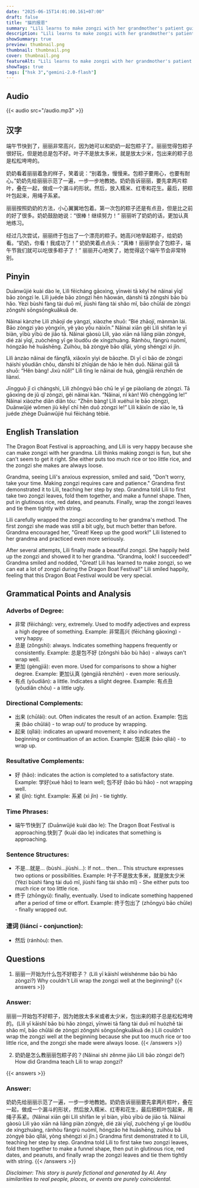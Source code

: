 ```yaml
---
date: "2025-06-15T14:01:00.161+07:00"
draft: false
title: "猫的报恩"
summary: "Lili learns to make zongzi with her grandmother's patient guidance and encouragement, overcoming her initial difficulties to create a beautiful zongzi for the Dragon Boat Festival."
description: "Lili learns to make zongzi with her grandmother's patient guidance and encouragement, overcoming her initial difficulties to create a beautiful zongzi for the Dragon Boat Festival."
showSummary: true
preview: thumbnail.png
thumbnail: thumbnail.png
cover: thumbnail.png
featureAlt: "Lili learns to make zongzi with her grandmother's patient guidance and encouragement, overcoming her initial difficulties to create a beautiful zongzi for the Dragon Boat Festival."
showTags: true
tags: ["hsk 3","gemini-2.0-flash"]
---
```


## Audio
{{< audio src="/audio.mp3" >}}

## 汉字

端午节快到了，丽丽非常高兴，因为她可以和奶奶一起包粽子了。丽丽觉得包粽子很好玩，但是她总是包不好。叶子不是放太多米，就是放太少米，包出来的粽子总是松松垮垮的。

奶奶看着丽丽着急的样子，笑着说：“别着急，慢慢来。包粽子要用心，也要有耐心。”奶奶先给丽丽示范了一遍，一步一步地教她。奶奶告诉丽丽，要先拿两片粽叶，叠在一起，做成一个漏斗的形状。然后，放入糯米、红枣和花生。最后，把粽叶包起来，用绳子系紧。

丽丽按照奶奶的方法，小心翼翼地包着。第一次包的粽子还是有点丑，但是比之前的好了很多。奶奶鼓励她说：“很棒！继续努力！” 丽丽听了奶奶的话，更加认真地练习。

经过几次尝试，丽丽终于包出了一个漂亮的粽子。她高兴地举起粽子，给奶奶看。“奶奶，你看！我成功了！” 奶奶笑着点点头：“真棒！丽丽学会了包粽子，端午节我们就可以吃很多粽子了！” 丽丽开心地笑了，她觉得这个端午节会非常特别。

## Pinyin

Duānwǔjié kuài dào le, Lìlì fēicháng gāoxìng, yīnwèi tā kěyǐ hé nǎinai yīqǐ bāo zòngzi le. Lìlì juéde bāo zòngzi hěn hǎowán, dànshì tā zǒngshì bāo bù hǎo. Yèzi bùshì fàng tài duō mǐ, jiùshì fàng tài shǎo mǐ, bāo chūlái de zòngzi zǒngshì sōngsōngkuǎkuǎ de.

Nǎinai kànzhe Lìlì zhāojí de yàngzi, xiàozhe shuō: “Bié zhāojí, mànmàn lái. Bāo zòngzi yào yòngxīn, yě yào yǒu nàixīn.” Nǎinai xiān gěi Lìlì shìfàn le yī biàn, yībù yībù de jiāo tā. Nǎinai gàosù Lìlì, yào xiān ná liǎng piàn zòngyè, dié zài yīqǐ, zuòchéng yī ge lòudǒu de xíngzhuàng. Ránhòu, fàngrù nuòmǐ, hóngzǎo hé huāshēng. Zuìhòu, bǎ zòngyè bāo qǐlái, yòng shéngzi xì jǐn.

Lìlì ànzào nǎinai de fāngfǎ, xiǎoxīn yìyì de bāozhe. Dì yī cì bāo de zòngzi háishi yǒudiǎn chǒu, dànshì bǐ zhīqián de hǎo le hěn duō. Nǎinai gǔlì tā shuō: “Hěn bàng! Jìxù nǔlì!” Lìlì tīng le nǎinai de huà, gèngjiā rènzhēn de liànxí.

Jīngguò jǐ cì chángshì, Lìlì zhōngyú bāo chū le yī ge piàoliang de zòngzi. Tā gāoxìng de jǔ qǐ zòngzi, gěi nǎinai kàn. “Nǎinai, nǐ kàn! Wǒ chénggōng le!” Nǎinai xiàozhe diǎn diǎn tóu: “Zhēn bàng! Lìlì xuéhuì le bāo zòngzi, Duānwǔjié wǒmen jiù kěyǐ chī hěn duō zòngzi le!” Lìlì kāixīn de xiào le, tā juéde zhège Duānwǔjié huì fēicháng tèbié.

## English Translation

The Dragon Boat Festival is approaching, and Lili is very happy because she can make zongzi with her grandma. Lili thinks making zongzi is fun, but she can't seem to get it right. She either puts too much rice or too little rice, and the zongzi she makes are always loose.

Grandma, seeing Lili's anxious expression, smiled and said, "Don't worry, take your time. Making zongzi requires care and patience." Grandma first demonstrated it to Lili, teaching her step by step. Grandma told Lili to first take two zongzi leaves, fold them together, and make a funnel shape. Then, put in glutinous rice, red dates, and peanuts. Finally, wrap the zongzi leaves and tie them tightly with string.

Lili carefully wrapped the zongzi according to her grandma's method. The first zongzi she made was still a bit ugly, but much better than before. Grandma encouraged her, "Great! Keep up the good work!" Lili listened to her grandma and practiced even more seriously.

After several attempts, Lili finally made a beautiful zongzi. She happily held up the zongzi and showed it to her grandma. "Grandma, look! I succeeded!" Grandma smiled and nodded, "Great! Lili has learned to make zongzi, so we can eat a lot of zongzi during the Dragon Boat Festival!" Lili smiled happily, feeling that this Dragon Boat Festival would be very special.

## Grammatical Points and Analysis

### Adverbs of Degree:

-   非常 (fēicháng): very, extremely. Used to modify adjectives and express a high degree of something. Example: 非常高兴 (fēicháng gāoxìng) - very happy.
-   总是 (zǒngshì): always. Indicates something happens frequently or consistently. Example: 总是包不好 (zǒngshì bāo bù hǎo) - always can't wrap well.
-   更加 (gèngjiā): even more. Used for comparisons to show a higher degree. Example: 更加认真 (gèngjiā rènzhēn) - even more seriously.
-   有点 (yǒudiǎn): a little. Indicates a slight degree. Example: 有点丑 (yǒudiǎn chǒu) - a little ugly.

### Directional Complements:

-   出来 (chūlái): out. Often indicates the result of an action. Example: 包出来 (bāo chūlái) - to wrap out/ to produce by wrapping.
-   起来 (qǐlái): indicates an upward movement; it also indicates the beginning or continuation of an action. Example: 包起来 (bāo qǐlái) - to wrap up.

### Resultative Complements:

-   好 (hǎo): indicates the action is completed to a satisfactory state. Example: 学好(xué hǎo) to learn well; 包不好 (bāo bù hǎo) - not wrapping well.
-   紧 (jǐn): tight. Example: 系紧 (xì jǐn) - tie tightly.

### Time Phrases:

-   端午节快到了 (Duānwǔjié kuài dào le): The Dragon Boat Festival is approaching.快到了 (kuài dào le) indicates that something is approaching.

### Sentence Structures:

-   不是…就是… (bùshì…jiùshì…): If not... then... This structure expresses two options or possibilities. Example: 叶子不是放太多米，就是放太少米 (Yèzi bùshì fàng tài duō mǐ, jiùshì fàng tài shǎo mǐ) - She either puts too much rice or too little rice.
-   终于 (zhōngyú): finally, eventually. Used to indicate something happened after a period of time or effort. Example: 终于包出了 (zhōngyú bāo chūle) - finally wrapped out.
### 連词 (liáncí - conjunction):
- 然后 (ránhòu): then.

## Questions

1.  丽丽一开始为什么包不好粽子？ (Lìlì yī kāishǐ wèishénme bāo bù hǎo zòngzi?) Why couldn't Lili wrap the zongzi well at the beginning?
{{< answers >}}
### Answer:
丽丽一开始包不好粽子，因为她放太多米或者太少米，包出来的粽子总是松松垮垮的。(Lìlì yī kāishǐ bāo bù hǎo zòngzi, yīnwèi tā fàng tài duō mǐ huòzhě tài shǎo mǐ, bāo chūlái de zòngzi zǒngshì sōngsōngkuǎkuǎ de.) Lili couldn't wrap the zongzi well at the beginning because she put too much rice or too little rice, and the zongzi she made were always loose.
{{< /answers >}}

2.  奶奶是怎么教丽丽包粽子的？(Nǎinai shì zěnme jiāo Lìlì bāo zòngzi de?) How did Grandma teach Lili to wrap zongzi?

{{< answers >}}
### Answer:
奶奶先给丽丽示范了一遍，一步一步地教她。奶奶告诉丽丽要先拿两片粽叶，叠在一起，做成一个漏斗的形状，然后放入糯米、红枣和花生，最后把粽叶包起来，用绳子系紧。(Nǎinai xiān gěi Lìlì shìfàn le yī biàn, yībù yībù de jiāo tā. Nǎinai gàosù Lìlì yào xiān ná liǎng piàn zòngyè, dié zài yīqǐ, zuòchéng yī ge lòudǒu de xíngzhuàng, ránhòu fàngrù nuòmǐ, hóngzǎo hé huāshēng, zuìhòu bǎ zòngyè bāo qǐlái, yòng shéngzi xì jǐn.) Grandma first demonstrated it to Lili, teaching her step by step. Grandma told Lili to first take two zongzi leaves, fold them together to make a funnel shape, then put in glutinous rice, red dates, and peanuts, and finally wrap the zongzi leaves and tie them tightly with string.
{{< /answers >}}


*Disclaimer: This story is purely fictional and generated by AI. Any similarities to real people, places, or events are purely coincidental.*